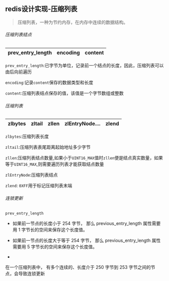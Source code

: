 ## redis设计实现-压缩列表
> 压缩列表，一种为节约内存，在内存中连续的数据结构。


###### 压缩列表结点


prev_entry_length | encoding | content
---|---|---


`prev_entry_length`:已字节为单位，记录前一个结点的长度，因此，压缩列表可以由后向前遍历

`encoding`:记录`content`保存的数据类型和长度

`content`:压缩列表结点保存的值，该值是一个字节数组或整数



###### 压缩列表

zlbytes | zltail | zllen | zlEntryNode....|zlend
---|---|---|---|---

`zlbytes`:压缩列表长度

`zltail`:压缩列表表尾距离起始地址多少字节

`zllen`:压缩列表结点数量,如果小于`UINT16_MAX`值时`zllen`便是结点真实数量，如果等于`UINT16_MAX`,则需要遍历列表才能获取结点数量

`zlEntryNode`:压缩列表结点

`zlend`: `0XFF`用于标记压缩列表末端



###### 连锁更新

`prev_entry_length`

* 如果前一节点的长度小于 254 字节， 那么 previous_entry_length 属性需要用 1 字节长的空间来保存这个长度值。

* 如果前一节点的长度大于等于 254 字节， 那么 previous_entry_length 属性需要用 5 字节长的空间来保存这个长度值。
*

在一个压缩列表中， 有多个连续的、长度介于 250 字节到 253 字节之间的节点，会导致连锁更新